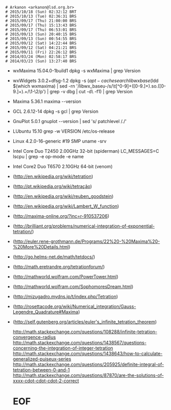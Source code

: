 	# Arkanon <arkanon@lsd.org.br>
	# 2015/10/18 (Sun) 02:32:12 BRT
	# 2015/10/13 (Tue) 02:36:31 BRS
	# 2015/09/17 (Thu) 21:00:00 BRS
	# 2015/09/17 (Thu) 15:13:43 BRS
	# 2015/09/17 (Thu) 06:53:01 BRS
	# 2015/09/13 (Sun) 20:40:15 BRS
	# 2015/09/13 (Sun) 00:54:55 BRS
	# 2015/09/12 (Sat) 14:22:44 BRS
	# 2015/09/12 (Sat) 04:21:21 BRS
	# 2015/09/11 (Fri) 22:26:12 BRS
	# 2014/03/24 (Mon) 02:58:17 BRS
	# 2014/03/23 (Sun) 13:27:40 BRS

- wxMaxima   15.04.0-1build1             dpkg -s wxMaxima | grep Version
- wxWidgets   3.0.2+dfsg-1.2             dpkg -s $(apt-cache search libwxbase$(ldd $(which wxmaxima) | sed -rn '/libwx_baseu-/s/\t[^0-9]+([0-9.]+).so.([0-9.]+).+/\1-\2/p') | grep -v dbg | cut -d\  -f1) | grep Version
- Maxima      5.36.1                     maxima --version
- GCL         2.6.12-14                  dpkg -s gcl | grep Version
- GnuPlot     5.0.1                      gnuplot --version | sed 's/ patchlevel /./'
- LUbuntu    15.10                       grep -w VERSION /etc/os-release
- Linux       4.2.0-16-generic #19 SMP   uname -srv
- Intel Core  Duo T2450 2.00GHz 32-bit   (spiderman)   LC_MESSAGES=C lscpu | grep -e op-mode -e name
- Intel Core2 Duo T6570 2.10GHz 64-bit   (venom)

- (http://en.wikipedia.org/wiki/tetration)
- (http://pt.wikipedia.org/wiki/tetração)
- (http://en.wikipedia.org/wiki/reuben_goodstein)
- (http://en.wikipedia.org/wiki/Lambert_W_function)

- (http://maxima-online.org/?inc=r-910537206)

- (http://brilliant.org/problems/numerical-integration-of-exponential-tetration/)
- (http://euler.rene-grothmann.de/Programs/22%20-%20Maxima%20-%20More%20Details.html)
- (http://go.helms-net.de/math/tetdocs/)
- (http://math.eretrandre.org/tetrationforum/)
- (http://mathworld.wolfram.com/PowerTower.html)
- (http://mathworld.wolfram.com/SophomoresDream.html)
- (http://mizugadro.mydns.jp/t/index.php/Tetration)
- (http://rosettacode.org/wiki/Numerical_integration/Gauss-Legendre_Quadrature#Maxima)
- (http://self.gutenberg.org/articles/euler's_infinite_tetration_theorem)

	http://math.stackexchange.com/questions/108288/infinite-tetration-convergence-radius
	http://math.stackexchange.com/questions/1438567/questions-concerning-the-integration-of-integer-tetration
	http://math.stackexchange.com/questions/1438643/how-to-calculate-generalized-puiseux-series
	http://math.stackexchange.com/questions/205925/definite-integral-of-tetration-between-0-and-1
	http://math.stackexchange.com/questions/87870/are-the-solutions-of-xxxx-cdot-cdot-cdot-2-correct

	# EOF
